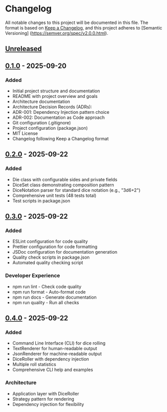 # Changelog
All notable changes to this project will be documented in this file.
The format is based on [Keep a Changelog](https://keepachangelog.com/en/1.0.0/),
and this project adheres to [Semantic Versioning]
(https://semver.org/spec/v2.0.0.html).
## [Unreleased]
## [0.1.0] - 2025-09-20
### Added
- Initial project structure and documentation
- README with project overview and goals
- Architecture documentation
- Architecture Decision Records (ADRs):
- ADR-001: Dependency Injection pattern choice
- ADR-002: Documentation as Code approach
- Git configuration (.gitignore)
- Project configuration (package.json)
- MIT License
- Changelog following Keep a Changelog format  

[Unreleased]: https://github.com/jkelley678/lab3/compare/v0.1.0...HEAD  

[0.1.0]: https://github.com/jkelley678/lab3/releases/tag/v0.1.0

## [0.2.0] - 2025-09-22
### Added
- Die class with configurable sides and private fields
- DiceSet class demonstrating composition pattern
- DiceNotation parser for standard dice notation (e.g., "3d6+2")
- Comprehensive unit tests (48 tests total)
- Test scripts in package.json  

[Unreleased]: https://github.com/jkelley678/lab3/v0.2.0...HEAD  

[0.2.0]: https://github.com/jkelley678/lab3/releases/tag/v0.2.0

## [0.3.0] - 2025-09-22
### Added
- ESLint configuration for code quality
- Prettier configuration for code formatting
- JSDoc configuration for documentation generation
- Quality check scripts in package.json
- Automated quality checking script
### Developer Experience
- npm run lint - Check code quality
- npm run format - Auto-format code
- npm run docs - Generate documentation
- npm run quality - Run all checks  

[Unreleased]: https://github.com/jkelley678/lab3/v0.3.0...HEAD  

[0.3.0]: https://github.com/jkelley678/lab3/releases/tag/v0.3.0  

## [0.4.0] - 2025-09-22
### Added
- Command Line Interface (CLI) for dice rolling
- TextRenderer for human-readable output
- JsonRenderer for machine-readable output
- DiceRoller with dependency injection
- Multiple roll statistics
- Comprehensive CLI help and examples
### Architecture
- Application layer with DiceRoller
- Strategy pattern for rendering
- Dependency injection for flexibility  

[Unreleased]: https://github.com/jkelley678/lab3/v0.4.0...HEAD  

[0.4.0]: https://github.com/jkelley678/lab3/releases/tag/v0.4.0  
